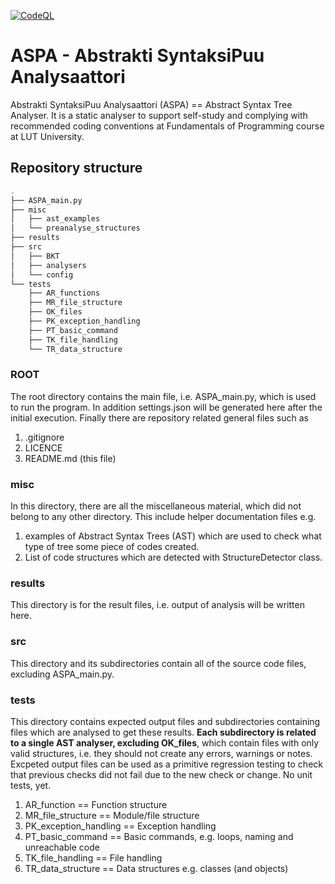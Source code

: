 [![CodeQL](https://github.com/RoopeLuukkainen/ASPA/actions/workflows/codeql-analysis.yml/badge.svg)](https://github.com/RoopeLuukkainen/ASPA/actions/workflows/codeql-analysis.yml)

ASPA - Abstrakti SyntaksiPuu Analysaattori 
==========================================
Abstrakti SyntaksiPuu Analysaattori (ASPA) == Abstract Syntax Tree Analyser. It is a static analyser to support self-study and complying with recommended coding conventions at Fundamentals of Programming course at LUT University.

## Repository structure

```bash
.
├── ASPA_main.py
├── misc
│   ├── ast_examples
│   └── preanalyse_structures
├── results
├── src
│   ├── BKT
│   ├── analysers
│   └── config
└── tests
    ├── AR_functions
    ├── MR_file_structure
    ├── OK_files
    ├── PK_exception_handling
    ├── PT_basic_command
    ├── TK_file_handling
    └── TR_data_structure
```

### ROOT
The root directory contains the main file, i.e. ASPA_main.py, which is used to run the program. In addition settings.json will be generated here after the initial execution. Finally there are repository related general files such as
1. .gitignore
2. LICENCE
3. README.md (this file)

### misc
In this directory, there are all the miscellaneous material, which did not belong to any other directory. This include helper documentation files e.g. 
1. examples of Abstract Syntax Trees (AST) which are used to check what type of tree some piece of codes created.
2. List of code structures which are detected with StructureDetector class.

### results
This directory is for the result files, i.e. output of analysis will be written here.

### src
This directory and its subdirectories contain all of the source code files, excluding ASPA_main.py.

### tests
This directory contains expected output files and subdirectories containing files which are analysed to get these results. **Each subdirectory is related to a single AST analyser, excluding OK_files**, which contain files with only valid structures, i.e. they should not create any errors, warnings or notes. Excpeted output files can be used as a primitive regression testing to check that previous checks did not fail due to the new check or change. No unit tests, yet.
1. AR_function == Function structure
2. MR_file_structure == Module/file structure
3. PK_exception_handling == Exception handling
4. PT_basic_command == Basic commands, e.g. loops, naming and unreachable code
5. TK_file_handling == File handling
6. TR_data_structure == Data structures e.g. classes (and objects)

